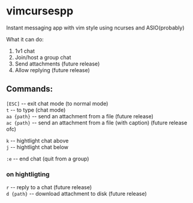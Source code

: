 # vimcursespp
Instant messaging app with vim style using ncurses and ASIO(probably)

What it can do:
1. 1v1 chat
2. Join/host a group chat
3. Send attachments (future release)
4. Allow replying (future release)

## Commands:
`[ESC]` -- exit chat mode (to normal mode)  
`t` -- to type (chat mode)  
`aa {path}` -- send an attachment from a file (future release)  
`ac {path}` -- send an attachment from a file (with caption) (future release ofc)  
  
`k` -- hightlight chat above  
`j` -- hightlight chat below  
  
`:e` -- end chat (quit from a group)  
  
### on hightligting
`r` -- reply to a chat (future release)  
`d {path}` -- download attachment to disk (future release)
